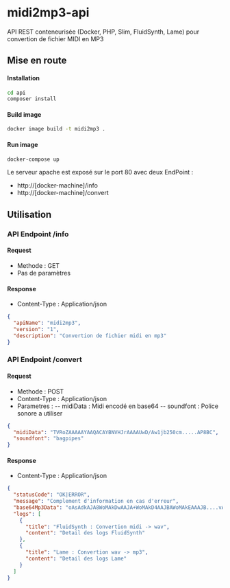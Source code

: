 # midi2mp3-api
API REST conteneurisée (Docker, PHP, Slim, FluidSynth, Lame) pour convertion de fichier MIDI en MP3

## Mise en route

#### Installation
```bash
cd api
composer install
```
	
#### Build image
```bash
docker image build -t midi2mp3 .
```

#### Run image
```bash
docker-compose up
```
Le serveur apache est exposé sur le port 80 avec deux EndPoint : 
- http://[docker-machine]/info 
- http://[docker-machine]/convert


## Utilisation

### API Endpoint /info

#### Request
- Methode : GET
- Pas de paramètres
	
#### Response
- Content-Type : Application/json
```json
{
  "apiName": "midi2mp3",
  "version": "1",
  "description": "Convertion de fichier midi en mp3"
}
```  
	
### API Endpoint /convert
	
#### Request	
- Methode : POST
- Content-Type : Application/json
- Parametres :
-- midiData : Midi encodé en base64
-- soundfont : Police sonore a utiliser
```json
{
  "midiData": "TVRoZAAAAAYAAQACAYBNVHJrAAAAUwD/Aw1jb250cm.....AP8BC",
  "soundfont": "bagpipes"
}
```
	
#### Response
- Content-Type : Application/json
```json  
{
  "statusCode": "OK|ERROR",
  "message": "Complement d'information en cas d'erreur",
  "base64Mp3Data": "oAsAdkAJA8WoMAkDwAAJA+WoMAkD4AAJBAWoMAkEAAAJB....vAA==",
  "logs": [
    {
      "title": "FluidSynth : Convertion midi -> wav",
      "content": "Detail des logs FluidSynth"
    },
    {
      "title": "Lame : Convertion wav -> mp3",
      "content": "Detail des logs Lame"
    }
  ]
}
```
